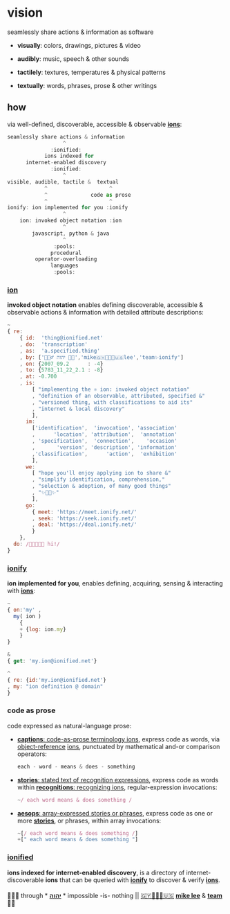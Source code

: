 
# vision

seamlessly share actions & information as software

+ **visually**: colors, drawings, pictures & video

+ **audibly**: music, speech & other sounds

+ **tactilely**: textures, temperatures & physical patterns

+ **textually**: words, phrases, prose & other writings

## how

via well-defined, discoverable, accessible & observable
[**ions**](#ion):

```js
seamlessly share actions & information
                  ^
              :ionified:
            ions indexed for
      internet-enabled discovery
              :ionified:
                  ^
visible, audible, tactile &  textual
            ^                    ^
            ^              code as prose
            ^                    ^
ionify: ion implemented for you :ionify
                  ^
    ion: invoked object notation :ion
                  ^
        javascript, python & java
                  ^
               :pools:
              procedural
         operator-overloading
              languages
               :pools:
```

### [ion](ions/ion.md#ion)

**invoked object notation** enables defining discoverable, accessible &
observable actions & information with detailed attribute descriptions:

```javascript
~
{ re:
    { id:  'thing@ionified.net'
    , do:  'transcription'
    , as:  'a.specified.thing'
    , by: ['🙇🏾‍♂️ יהוה 🤲🏾','mike🇬🇾👨🏾‍💻🇺🇸lee','team✨ionify']
    , on: {2007_09.2      : -4}
    , to: {5783_11_22_2.1 : -8}
    , at: -0.700
    , is:
        [ "implementing the ⚛️ ion: invoked object notation"
        , "definition of an observable, attributed, specified &"
        , "versioned thing, with classifications to aid its"
        , "internet & local discovery"
        ],
      im:
        ['identification',  'invocation', 'association'
        ,      'location', 'attribution',  'annotation'
        , 'specification',  'connection',    'occasion'
        ,       'version', 'description', 'information'
        ,'classification',      'action',  'exhibition'
        ],
      we:
        [ "hope you'll enjoy applying ion to share &"
        , "simplify identification, comprehension,"
        , "selection & adoption, of many good things"
        , "✨🤲🏾✨"
        ],
      go:
        { meet: 'https://meet.ionify.net/'
        , seek: 'https://seek.ionify.net/'
        , deal: 'https://deal.ionify.net/'
        }
    },
  do: /👋🏾👨🏾‍💻 hi!/
}
```

### [ionify](https://meet.ionify.net/)

**ion implemented for you**, enables defining, acquiring, sensing & interacting with
[**ions**](#ion):

```javascript
~
{ on:'my' ,
  my( ion )
    {
    + {log: ion.my}
    }
}

&
{ get: 'my.ion@ionified.net'}

^
{ re: {id:'my.ion@ionified.net'}
, my: "ion definition @ domain"
}
```

### code as prose

  code expressed as natural-language prose:

+ [**captions**: code-as-prose terminology ions](https://github.com/ionify/ionify/blob/production/README.md#code-as-prose),
  express code as words, via
  [object-reference](LINGO.md#orion) [ions](#ion),
  punctuated by mathematical and-or comparison operators:

  ```javascript
  each - word - means & does - something
  ```

+ [**stories**: stated text of recognition expressions](ions/stories.md#stories),
  express code as words within
  [**recognitions**: recognizing ions](ions/stories.md#stories),
  regular-expression invocations:

  ```javascript
  ~/ each word means & does something /
  ```

+ [**aesops**: array-expressed stories or phrases](ions/aesop.md#aesop),
  express code as one or more [**stories**](ions/stories.md#stories),
  or phrases, within array invocations:

  ```javascript
  ~[/ each word means & does something /]
  +[" each word means & does something "]
  ```

### [ionified](https://ionified.net/)

**ions indexed for internet-enabled discovery**, is a directory of
internet-discoverable **ions** that can be queried with [**ionify**](#ionify) to discover & verify
[**ions**](#ion).

####

🙇🏾‍♂️ through * [**יהוה**][🙇🏾‍♂️ יהוה 🤲🏾] * impossible -is- nothing ||
[🇬🇾👨🏾‍💻🇺🇸](https://en.wikipedia.org/wiki/Guyana)
[**mike lee**][🇬🇾👨🏾‍💻🇺🇸] &
[**team**](https://team.ionify.net/)
🤲🏾

[🙇🏾‍♂️ יהוה 🤲🏾]: https://deal.ionify.net/
[🇬🇾👨🏾‍💻🇺🇸]: https://mike.ionify.net/
